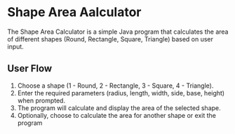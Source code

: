# Shape Area Aalculator
The Shape Area Calculator is a simple Java program that calculates the area of different shapes (Round, Rectangle, Square, Triangle) based on user input.

## User Flow
1. Choose a shape (1 - Round, 2 - Rectangle, 3 - Square, 4 - Triangle).
2. Enter the required parameters (radius, length, width, side, base, height) when prompted.
3. The program will calculate and display the area of the selected shape.
4. Optionally, choose to calculate the area for another shape or exit the program
